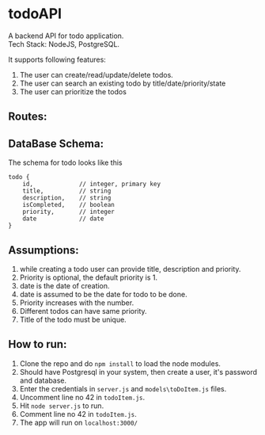 # todoAPI

A backend API for todo application.<br>
Tech Stack: NodeJS, PostgreSQL.

It supports following features: 
1. The user can create/read/update/delete todos.
2. The user can search an existing todo by title/date/priority/state
3. The user can prioritize the todos


## Routes:


## DataBase Schema:
The schema for todo looks like this
``` JS
todo {
    id,             // integer, primary key
    title,          // string
    description,    // string
    isCompleted,    // boolean
    priority,       // integer
    date            // date
}

```

## Assumptions:

1. while creating a todo user can provide title, description and priority.
2. Priority is optional, the default priority is 1.
3. date is the date of creation.
4. date is assumed to be the date for todo to be done.
4. Priority increases with the number.
5. Different todos can have same priority.
6. Title of the todo must be unique.


## How to run:

1. Clone the repo and do `npm install` to load the node modules.
2. Should have Postgresql in your system, then create a user, it's password and database.
3. Enter the credentials in `server.js` and `models\toDoItem.js` files. 
4. Uncomment line no 42 in `todoItem.js`. 
5. Hit `node server.js` to run. 
6. Comment line no 42 in `todoItem.js`. 
7. The app will run on `localhost:3000/`

